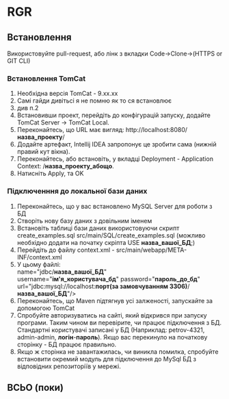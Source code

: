 # RGR

## Встановлення

Використовуйте pull-request, або лінк з вкладки Code->Clone->(HTTPS or GIT CLI)

### Встановлення TomCat
1. Необхідна версія TomCat - 9.xx.xx
2. Самі гайди дивітьсі я не помню як то ся встановлює
3. див п.2
4. Встановивши проект, перейдіть до конфігурацій запуску, додайте TomCat Server -> TomCat Local.
5. Переконайтесь, що URL має вигляд: http://localhost:8080/**назва_проекту**/
6. Додайте артефакт, Intellij IDEA запропонує це зробити сама (нижній правий кут вікна).
7. Переконайтесь, або встановіть, у вкладці Deployment - Application Context: /**назва_проекту_абощо**.
8. Натисніть Apply, та OK

### Підключенння до локальної бази даних
1. Переконайтесь, що у вас встановлено MySQL Server для роботи з БД
2. Створіть нову базу даних з довільним іменем
3. Встановіть таблиці бази даних використовуючи скрипт create_examples.sql src/main/SQL/create_examples.sql (можливо необхідно додати на початку скріпта USE **назва_вашої_БД**;)
4. Перейдіть до файлу context.xml - src/main/webapp/META-INF/context.xml
5. У цьому файлі: \
name="jdbc/**назва_вашої_БД**"\
username="**ім'я_користувача_бд**" password="**пароль_до_бд**"
url="jdbc:mysql://localhost:**порт(за замовчуванням 3306)**/**назва_вашої_БД**"/>
6. Переконайтесь, що Maven підтягнув усі залженості, запускайте за допомогою TomCat
7. Спробуйте авторизуватись на сайті, який відкрився при запуску програми. Таким чином ви перевірите, чи працює підключення з БД. Стандартні користувачі записані у БД (Наприклад: petrov-4321, admin-admin, **логін**-**пароль**). Якщо вас перекинуло на початкову сторінку - БД працює правильно.
8. Якщо ж сторінка не завантажилась, чи виникла помилка, спробуйте встановити окремий модуль для підключення до MySql БД з відповідних репозиторіїв у мережі.



## ВСЬО (поки)
